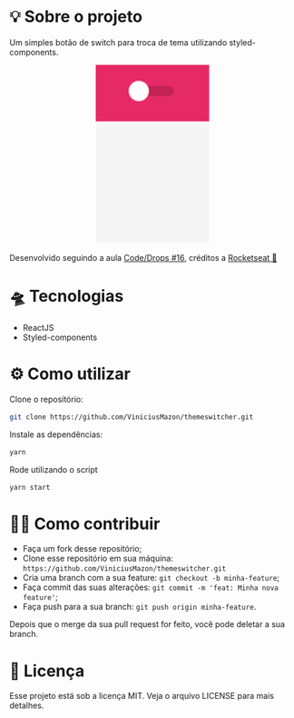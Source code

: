 # 💡 Sobre o projeto

Um simples botão de switch para troca de tema utilizando styled-components.



<div align="center">
    <img src="readme/switch.gif" alt="demo" width="200">
    <br/>
</div>



Desenvolvido seguindo a aula  [Code/Drops #16](https://www.youtube.com/watch?v=ngVU74daJ8Y), créditos a [Rocketseat 🚀](https://github.com/Rocketseat)



# 🛸 Tecnologias

* ReactJS
* Styled-components



# ⚙️ Como utilizar

Clone o repositório:

```bash
git clone https://github.com/ViniciusMazon/themeswitcher.git
```

Instale as dependências:

```bash
yarn
```
Rode utilizando o script

```bash
yarn start
```



# 🖖🏻 Como contribuir

- Faça um fork desse repositório;
- Clone esse repositório em sua máquina: `https://github.com/ViniciusMazon/themeswitcher.git`
- Cria uma branch com a sua feature: `git checkout -b minha-feature`;
- Faça commit das suas alterações: `git commit -m 'feat: Minha nova feature'`;
- Faça push para a sua branch: `git push origin minha-feature`.

Depois que o merge da sua pull request for feito, você pode deletar a sua branch.



# 📝 Licença

Esse projeto está sob a licença MIT. Veja o arquivo LICENSE para mais detalhes.